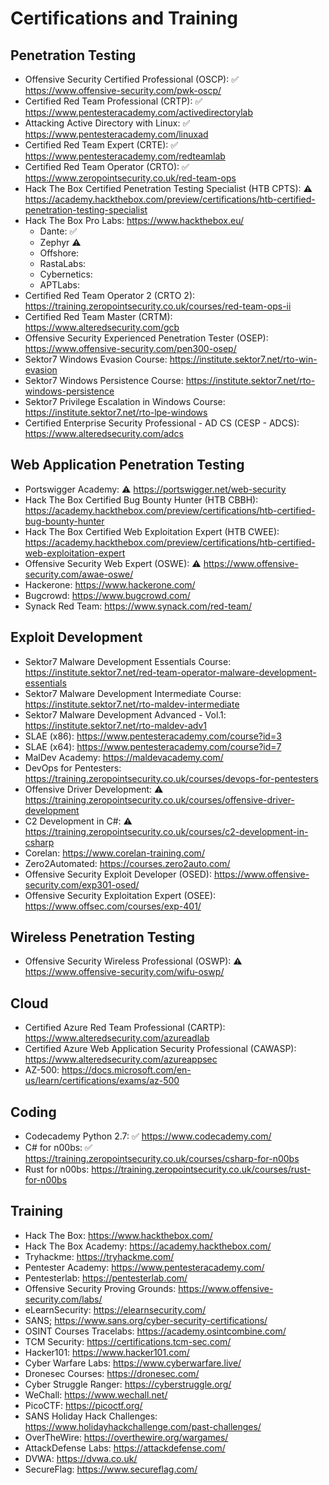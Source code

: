 # Certifications and Training

Penetration Testing
--------------------
- Offensive Security Certified Professional (OSCP): :white_check_mark: https://www.offensive-security.com/pwk-oscp/
- Certified Red Team Professional (CRTP): :white_check_mark: https://www.pentesteracademy.com/activedirectorylab
- Attacking Active Directory with Linux: :white_check_mark: https://www.pentesteracademy.com/linuxad
- Certified Red Team Expert (CRTE): :white_check_mark: https://www.pentesteracademy.com/redteamlab
- Certified Red Team Operator (CRTO): :white_check_mark: https://www.zeropointsecurity.co.uk/red-team-ops
- Hack The Box Certified Penetration Testing Specialist (HTB CPTS): :warning: https://academy.hackthebox.com/preview/certifications/htb-certified-penetration-testing-specialist
- Hack The Box Pro Labs: https://www.hackthebox.eu/
    - Dante: :white_check_mark:
    - Zephyr :warning:
    - Offshore:
    - RastaLabs:
    - Cybernetics:
    - APTLabs:
- Certified Red Team Operator 2 (CRTO 2): https://training.zeropointsecurity.co.uk/courses/red-team-ops-ii
- Certified Red Team Master (CRTM): https://www.alteredsecurity.com/gcb
- Offensive Security Experienced Penetration Tester (OSEP): https://www.offensive-security.com/pen300-osep/
- Sektor7 Windows Evasion Course: https://institute.sektor7.net/rto-win-evasion
- Sektor7 Windows Persistence Course: https://institute.sektor7.net/rto-windows-persistence
- Sektor7 Privilege Escalation in Windows Course: https://institute.sektor7.net/rto-lpe-windows
- Certified Enterprise Security Professional - AD CS (CESP - ADCS): https://www.alteredsecurity.com/adcs

Web Application Penetration Testing
------------------------
- Portswigger Academy: :warning: https://portswigger.net/web-security
- Hack The Box Certified Bug Bounty Hunter (HTB CBBH): https://academy.hackthebox.com/preview/certifications/htb-certified-bug-bounty-hunter
- Hack The Box Certified Web Exploitation Expert (HTB CWEE): https://academy.hackthebox.com/preview/certifications/htb-certified-web-exploitation-expert
- Offensive Security Web Expert (OSWE): :warning: https://www.offensive-security.com/awae-oswe/
- Hackerone: https://www.hackerone.com/
- Bugcrowd: https://www.bugcrowd.com/
- Synack Red Team: https://www.synack.com/red-team/

Exploit Development
--------------------
- Sektor7 Malware Development Essentials Course: https://institute.sektor7.net/red-team-operator-malware-development-essentials
- Sektor7 Malware Development Intermediate Course: https://institute.sektor7.net/rto-maldev-intermediate
- Sektor7 Malware Development Advanced - Vol.1: https://institute.sektor7.net/rto-maldev-adv1
- SLAE (x86): https://www.pentesteracademy.com/course?id=3
- SLAE (x64): https://www.pentesteracademy.com/course?id=7
- MalDev Academy: https://maldevacademy.com/
- DevOps for Pentesters: https://training.zeropointsecurity.co.uk/courses/devops-for-pentesters
- Offensive Driver Development: :warning: https://training.zeropointsecurity.co.uk/courses/offensive-driver-development
- C2 Development in C#: :warning: https://training.zeropointsecurity.co.uk/courses/c2-development-in-csharp
- Corelan: https://www.corelan-training.com/
- Zero2Automated: https://courses.zero2auto.com/
- Offensive Security Exploit Developer (OSED): https://www.offensive-security.com/exp301-osed/
- Offensive Security Exploitation Expert (OSEE): https://www.offsec.com/courses/exp-401/

Wireless Penetration Testing
-----------------------------
- Offensive Security Wireless Professional (OSWP): :warning: https://www.offensive-security.com/wifu-oswp/

Cloud
--------------------
- Certified Azure Red Team Professional (CARTP): https://www.alteredsecurity.com/azureadlab
- Certified Azure Web Application Security Professional (CAWASP): https://www.alteredsecurity.com/azureappsec
- AZ-500: https://docs.microsoft.com/en-us/learn/certifications/exams/az-500

Coding
--------------------
- Codecademy Python 2.7: :white_check_mark: https://www.codecademy.com/
- C# for n00bs: :white_check_mark: https://training.zeropointsecurity.co.uk/courses/csharp-for-n00bs
- Rust for n00bs: https://training.zeropointsecurity.co.uk/courses/rust-for-n00bs

Training
----------
- Hack The Box: https://www.hackthebox.com/
- Hack The Box Academy: https://academy.hackthebox.com/
- Tryhackme: https://tryhackme.com/ 
- Pentester Academy: https://www.pentesteracademy.com/
- Pentesterlab: https://pentesterlab.com/
- Offensive Security Proving Grounds: https://www.offensive-security.com/labs/
- eLearnSecurity: https://elearnsecurity.com/
- SANS; https://www.sans.org/cyber-security-certifications/
- OSINT Courses Tracelabs: https://academy.osintcombine.com/
- TCM Security: https://certifications.tcm-sec.com/
- Hacker101: https://www.hacker101.com/
- Cyber Warfare Labs: https://www.cyberwarfare.live/
- Dronesec Courses: https://dronesec.com/
- Cyber Struggle Ranger: https://cyberstruggle.org/
- WeChall: https://www.wechall.net/
- PicoCTF: https://picoctf.org/
- SANS Holiday Hack Challenges: https://www.holidayhackchallenge.com/past-challenges/
- OverTheWire: https://overthewire.org/wargames/
- AttackDefense Labs: https://attackdefense.com/
- DVWA: https://dvwa.co.uk/
- SecureFlag: https://www.secureflag.com/
